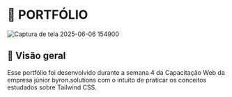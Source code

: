 # 🚀 PORTFÓLIO  

![Captura de tela 2025-06-06 154900](https://github.com/user-attachments/assets/438a1ea7-8753-4ee8-9907-24c7f6eea28e)

## 🔆 Visão geral 
Esse portfólio foi desenvolvido durante a semana 4 da Capacitação Web da empresa júnior byron.solutions com o intuito de praticar os conceitos estudados sobre Tailwind CSS.
